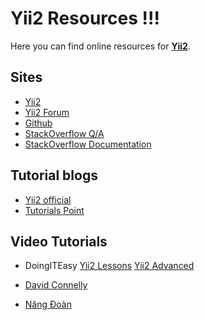Yii2 Resources !!!
===================

Here you can find online resources  for **[Yii2](http://www.yiiframework.com/)**.

Sites
-----------------

 - [Yii2](http://www.yiiframework.com/)
 - [Yii2 Forum](http://www.yiiframework.com/forum/)
 - [Github](https://www.google.co.in/url?sa=t&rct=j&q=&esrc=s&source=web&cd=5&cad=rja&uact=8&ved=0ahUKEwiMm9aH97rTAhUDR48KHem8CBkQFghFMAQ&url=https://github.com/yiisoft/yii2&usg=AFQjCNHGVSM_0J87oZUV1HC9vvCLNFUB4w)
 - [StackOverflow Q/A](http://stackoverflow.com/questions/tagged/yii2)
 - [StackOverflow Documentation](http://stackoverflow.com/documentation/yii2)


Tutorial blogs
-------------------

 - [Yii2 official](http://www.yiiframework.com/doc-2.0/guide-index.html)
 - [Tutorials Point](https://www.tutorialspoint.com/yii/)

Video Tutorials
---------------

 - DoingITEasy
         [Yii2 Lessons](https://www.youtube.com/watch?v=z1xtFbO9jgQ&list=PLRd0zhQj3CBmusDbBzFgg3H20VxLx2mkF)
        [Yii2  Advanced](https://www.youtube.com/watch?v=-Akx3nzLF8s&list=PLRd0zhQj3CBli-egGbTLn94ugm3P_ip19)
    
 - [David Connelly](https://www.youtube.com/watch?v=H7uON7rcv4g&list=PLBEpR3pmwCayfpaE9Vk-0xDsE5HQRJxuq)
 - [Năng Đoàn](https://www.youtube.com/watch?v=k24RHhld2SU&list=PL9mTllXIbMsj9u_tgKyKW3PQ5ffSJ73jF)
